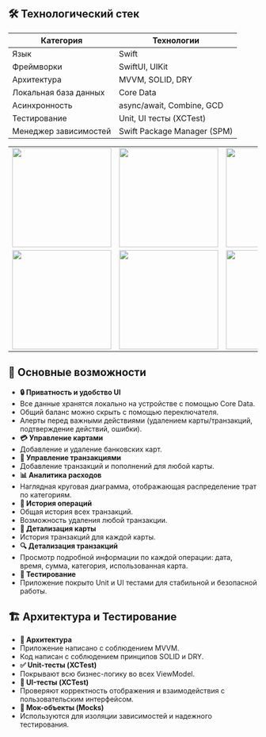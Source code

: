 ## 🛠️ Технологический стек
| Категория               | Технологии                                           |
|-------------------------|------------------------------------------------------|
| Язык                    | Swift                                                |
| Фреймворки              | SwiftUI, UIKit                                       |
| Архитектура             | MVVM, SOLID, DRY                                     |
| Локальная база данных   | Core Data                                            |
| Асинхронность           | async/await, Combine, GCD                            |
| Тестирование            | Unit, UI тесты (XCTest)                              |
| Менеджер зависимостей   | Swift Package Manager (SPM)                          |

<table>
  <tr>
    <td><img src="https://github.com/user-attachments/assets/a8df1096-1d5c-4c00-ac20-8bd28294a2d3" width="200" /></td>
    <td><img src="https://github.com/user-attachments/assets/d7f0a7c0-0e5f-4e38-8624-6e985b8ae8ee" width="200" /></td>
    <td><img src="https://github.com/user-attachments/assets/324dbdf1-005b-4647-a7fe-7ade58f86506" width="200" /></td>
    <td><img src="https://github.com/user-attachments/assets/95e6ca81-a587-4efb-b182-4db46d6c0ea9" width="200" /></td>
  </tr>
  <tr>
    <td><img src="https://github.com/user-attachments/assets/b1175d6c-de67-41fa-9e48-1d988591d456" width="200" /></td>
    <td><img src="https://github.com/user-attachments/assets/a4cc65e9-4b43-4c90-a8e2-fe7d416e5958" width="200" /></td>
    <td><img src="https://github.com/user-attachments/assets/1690a730-d556-4f86-8f36-c5db6335126c" width="200" /></td>
    <td></td>
  </tr>
</table>

## 🚀 Основные возможности
* **🔒 Приватность и удобство UI**
* Все данные хранятся локально на устройстве с помощью Core Data.
* Общий баланс можно скрыть с помощью переключателя.
* Алерты перед важными действиями (удалением карты/транзакций, подтверждение действий, ошибки).
* **💳 Управление картами**
* Добавление и удаление банковских карт.
* **💸 Управление транзакциями**
* Добавление транзакций и пополнений для любой карты.
* **📊 Аналитика расходов**
* Наглядная круговая диаграмма, отображающая распределение трат по категориям.
* **📜 История операций**
* Общая история всех транзакций.
* Возможность удаления любой транзакции.
* **🔎 Детализация карты**
* История транзакций для каждой карты.
* **🔍 Детализация транзакций**
* Просмотр подробной информации по каждой операции: дата, время, сумма, категория, использованная карта.
* **🧪 Тестирование**
* Приложение покрыто Unit и UI тестами для стабильной и безопасной работы.
  
## 🏗️ Архитектура и Тестирование
* **🧱 Архитектура**
* Приложение написано с соблюдением MVVM.
* Код написан с соблюдением принципов SOLID и DRY.
* **✅ Unit-тесты (XCTest)**
* Покрывают всю бизнес-логику во всех ViewModel.
* **📲 UI-тесты (XCTest)**
* Проверяют корректность отображения и взаимодействия с пользовательским интерфейсом.
* **🧩 Мок-объекты (Mocks)**
* Используются для изоляции зависимостей и надежного тестирования.
